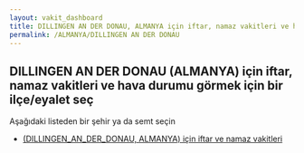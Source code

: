 ```yaml
---
layout: vakit_dashboard
title: DILLINGEN AN DER DONAU, ALMANYA için iftar, namaz vakitleri ve hava durumu - ilçe/eyalet seç
permalink: /ALMANYA/DILLINGEN AN DER DONAU
---
```


## DILLINGEN AN DER DONAU (ALMANYA) için iftar, namaz vakitleri ve hava durumu  görmek için bir ilçe/eyalet seç

Aşağıdaki listeden bir şehir ya da semt seçin

* [ (DILLINGEN_AN_DER_DONAU, ALMANYA) için iftar ve namaz vakitleri](/ALMANYA/DILLINGEN_AN_DER_DONAU/)

<script type="text/javascript">
  var GLOBAL_COUNTRY = 'ALMANYA';
  var GLOBAL_CITY = 'DILLINGEN AN DER DONAU';
  var GLOBAL_STATE = 'DILLINGEN AN DER DONAU';
</script>
